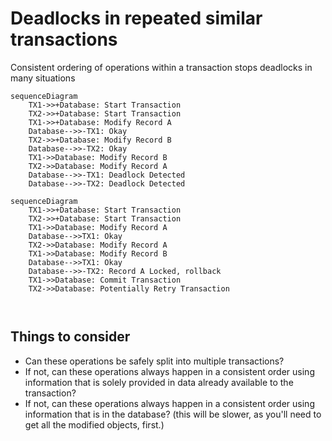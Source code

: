 # Deadlocks in repeated similar transactions

Consistent ordering of operations within a transaction stops deadlocks in many situations

```mermaid
sequenceDiagram
    TX1->>+Database: Start Transaction
    TX2->>+Database: Start Transaction
    TX1->>+Database: Modify Record A
    Database-->>-TX1: Okay
    TX2->>+Database: Modify Record B
    Database-->>-TX2: Okay
    TX1->>Database: Modify Record B
    TX2->>Database: Modify Record A
    Database-->>-TX1: Deadlock Detected
    Database-->>-TX2: Deadlock Detected
```

```mermaid
sequenceDiagram
    TX1->>+Database: Start Transaction
    TX2->>+Database: Start Transaction
    TX1->>Database: Modify Record A
    Database-->>TX1: Okay
    TX2->>Database: Modify Record A
    TX1->>Database: Modify Record B
    Database-->>TX1: Okay
    Database-->>-TX2: Record A Locked, rollback
    TX1->>Database: Commit Transaction
    TX2->>Database: Potentially Retry Transaction

            
```

## Things to consider

* Can these operations be safely split into multiple transactions?
* If not, can these operations always happen in a consistent order using information that is solely provided in data already available to the transaction?
* If not, can these operations always happen in a consistent order using information that is in the database? (this will be slower, as you'll need to get all the modified objects, first.)